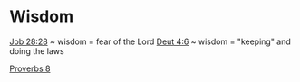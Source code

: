 # Wisdom


[Job 28:28]() ~ wisdom = fear of the Lord
[Deut 4:6]() ~ wisdom = "keeping" and doing the laws

[Proverbs 8]()